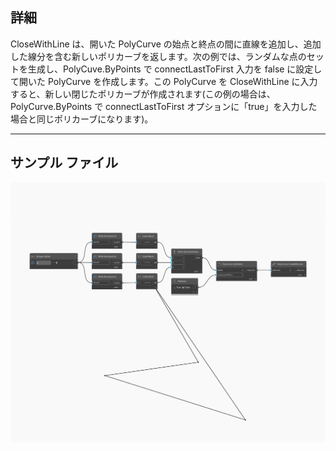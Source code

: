 ## 詳細
CloseWithLine は、開いた PolyCurve の始点と終点の間に直線を追加し、追加した線分を含む新しいポリカーブを返します。次の例では、ランダムな点のセットを生成し、PolyCuve.ByPoints で connectLastToFirst 入力を false に設定して開いた PolyCurve を作成します。この PolyCurve を CloseWithLine に入力すると、新しい閉じたポリカーブが作成されます(この例の場合は、PolyCurve.ByPoints で connectLastToFirst オプションに「true」を入力した場合と同じポリカーブになります)。
___
## サンプル ファイル

![CloseWithLine](./Autodesk.DesignScript.Geometry.PolyCurve.CloseWithLine_img.jpg)

